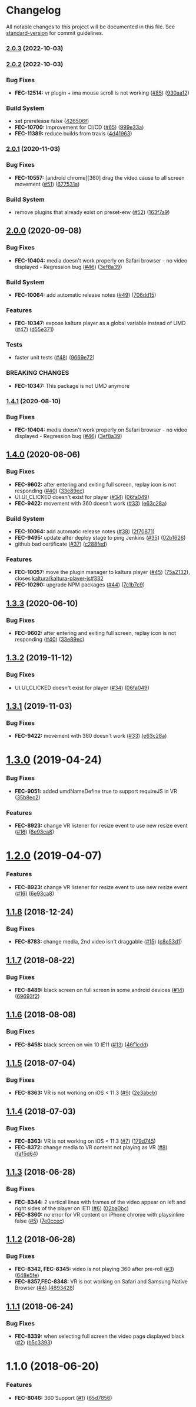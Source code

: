 # Changelog

All notable changes to this project will be documented in this file. See [standard-version](https://github.com/conventional-changelog/standard-version) for commit guidelines.

### [2.0.3](https://github.com/kaltura/playkit-js-vr/compare/v2.0.2...v2.0.3) (2022-10-03)



### [2.0.2](https://github.com/kaltura/playkit-js-vr/compare/v2.0.1...v2.0.2) (2022-10-03)


### Bug Fixes

* **FEC-12514:** vr plugin + ima mouse scroll is not working ([#85](https://github.com/kaltura/playkit-js-vr/issues/85)) ([930aa12](https://github.com/kaltura/playkit-js-vr/commit/930aa12))


### Build System

* set prerelease false ([426506f](https://github.com/kaltura/playkit-js-vr/commit/426506f))
* **FEC-10700:** Improvement for CI/CD ([#65](https://github.com/kaltura/playkit-js-vr/issues/65)) ([999e33a](https://github.com/kaltura/playkit-js-vr/commit/999e33a))
* **FEC-11389:** reduce builds from travis ([4d41963](https://github.com/kaltura/playkit-js-vr/commit/4d41963))



### [2.0.1](https://github.com/kaltura/playkit-js-vr/compare/v2.0.0...v2.0.1) (2020-11-03)


### Bug Fixes

* **FEC-10557:** [android chrome][360] drag the video cause to all screen movement ([#51](https://github.com/kaltura/playkit-js-vr/issues/51)) ([677531a](https://github.com/kaltura/playkit-js-vr/commit/677531a))


### Build System

* remove plugins that already exist on preset-env ([#52](https://github.com/kaltura/playkit-js-vr/issues/52)) ([163f7a9](https://github.com/kaltura/playkit-js-vr/commit/163f7a9))



## [2.0.0](https://github.com/kaltura/playkit-js-vr/compare/v1.4.0...v2.0.0) (2020-09-08)


### Bug Fixes

* **FEC-10404:** media doesn't work properly on Safari browser - no video displayed - Regression bug ([#46](https://github.com/kaltura/playkit-js-vr/issues/46)) ([3ef8a39](https://github.com/kaltura/playkit-js-vr/commit/3ef8a39))


### Build System

* **FEC-10064:** add automatic release notes ([#49](https://github.com/kaltura/playkit-js-vr/issues/49)) ([706dd15](https://github.com/kaltura/playkit-js-vr/commit/706dd15))


### Features

* **FEC-10347:** expose kaltura player as a global variable instead of UMD ([#47](https://github.com/kaltura/playkit-js-vr/issues/47)) ([d55e371](https://github.com/kaltura/playkit-js-vr/commit/d55e371))


### Tests

* faster unit tests ([#48](https://github.com/kaltura/playkit-js-vr/issues/48)) ([9669e72](https://github.com/kaltura/playkit-js-vr/commit/9669e72))


### BREAKING CHANGES

* **FEC-10347:** This package is not UMD anymore



### [1.4.1](https://github.com/kaltura/playkit-js-vr/compare/v1.4.0...v1.4.1) (2020-08-10)


### Bug Fixes

* **FEC-10404:** media doesn't work properly on Safari browser - no video displayed - Regression bug ([#46](https://github.com/kaltura/playkit-js-vr/issues/46)) ([3ef8a39](https://github.com/kaltura/playkit-js-vr/commit/3ef8a39))



## [1.4.0](https://github.com/kaltura/playkit-js-vr/compare/v1.3.0...v1.4.0) (2020-08-06)


### Bug Fixes

* **FEC-9602:** after entering and exiting full screen, replay icon is not responding ([#40](https://github.com/kaltura/playkit-js-vr/issues/40)) ([33e89ec](https://github.com/kaltura/playkit-js-vr/commit/33e89ec))
* UI.UI_CLICKED doesn't exist for player ([#34](https://github.com/kaltura/playkit-js-vr/issues/34)) ([06fa049](https://github.com/kaltura/playkit-js-vr/commit/06fa049))
* **FEC-9422:** movement with 360 doesn't work ([#33](https://github.com/kaltura/playkit-js-vr/issues/33)) ([e63c28a](https://github.com/kaltura/playkit-js-vr/commit/e63c28a))


### Build System

* **FEC-10064:** add automatic release notes ([#38](https://github.com/kaltura/playkit-js-vr/issues/38)) ([2f70871](https://github.com/kaltura/playkit-js-vr/commit/2f70871))
* **FEC-9495:** update after deploy stage to ping Jenkins ([#35](https://github.com/kaltura/playkit-js-vr/issues/35)) ([02b1626](https://github.com/kaltura/playkit-js-vr/commit/02b1626))
* github bad certificate ([#37](https://github.com/kaltura/playkit-js-vr/issues/37)) ([c288fed](https://github.com/kaltura/playkit-js-vr/commit/c288fed))


### Features

* **FEC-10057:** move the plugin manager to kaltura player ([#45](https://github.com/kaltura/playkit-js-vr/issues/45)) ([75a2132](https://github.com/kaltura/playkit-js-vr/commit/75a2132)), closes [kaltura/kaltura-player-js#332](https://github.com/kaltura/playkit-js-vr/issues/332)
* **FEC-10290:** upgrade NPM packages ([#44](https://github.com/kaltura/playkit-js-vr/issues/44)) ([7c1b7c9](https://github.com/kaltura/playkit-js-vr/commit/7c1b7c9))



<a name="1.3.3"></a>
## [1.3.3](https://github.com/kaltura/playkit-js-vr/compare/v1.3.2...v1.3.3) (2020-06-10)


### Bug Fixes

* **FEC-9602:** after entering and exiting full screen, replay icon is not responding ([#40](https://github.com/kaltura/playkit-js-vr/issues/40)) ([33e89ec](https://github.com/kaltura/playkit-js-vr/commit/33e89ec))



<a name="1.3.2"></a>
## [1.3.2](https://github.com/kaltura/playkit-js-vr/compare/v1.3.1...v1.3.2) (2019-11-12)


### Bug Fixes

* UI.UI_CLICKED doesn't exist for player ([#34](https://github.com/kaltura/playkit-js-vr/issues/34)) ([06fa049](https://github.com/kaltura/playkit-js-vr/commit/06fa049))



<a name="1.3.1"></a>
## [1.3.1](https://github.com/kaltura/playkit-js-vr/compare/v1.3.0...v1.3.1) (2019-11-03)


### Bug Fixes

* **FEC-9422:** movement with 360 doesn't work ([#33](https://github.com/kaltura/playkit-js-vr/issues/33)) ([e63c28a](https://github.com/kaltura/playkit-js-vr/commit/e63c28a))



<a name="1.3.0"></a>
# [1.3.0](https://github.com/kaltura/playkit-js-vr/compare/v1.1.8...v1.3.0) (2019-04-24)


### Bug Fixes

* **FEC-9051:** added umdNameDefine true to support requireJS in VR ([35b8ec2](https://github.com/kaltura/playkit-js-vr/commit/35b8ec2))


### Features

* **FEC-8923:** change VR listener for resize event to use new resize event ([#16](https://github.com/kaltura/playkit-js-vr/issues/16)) ([6e93ca8](https://github.com/kaltura/playkit-js-vr/commit/6e93ca8))



<a name="1.2.0"></a>
# [1.2.0](https://github.com/kaltura/playkit-js-vr/compare/v1.1.8...v1.2.0) (2019-04-07)


### Features

* **FEC-8923:** change VR listener for resize event to use new resize event ([#16](https://github.com/kaltura/playkit-js-vr/issues/16)) ([6e93ca8](https://github.com/kaltura/playkit-js-vr/commit/6e93ca8))



<a name="1.1.8"></a>
## [1.1.8](https://github.com/kaltura/playkit-js-vr/compare/v1.1.7...v1.1.8) (2018-12-24)


### Bug Fixes

* **FEC-8783:** change media, 2nd video isn't draggable ([#15](https://github.com/kaltura/playkit-js-vr/issues/15)) ([c8e53d1](https://github.com/kaltura/playkit-js-vr/commit/c8e53d1))



<a name="1.1.7"></a>
## [1.1.7](https://github.com/kaltura/playkit-js-vr/compare/v1.1.6...v1.1.7) (2018-08-22)


### Bug Fixes

* **FEC-8489:** black screen on full screen in some android devices ([#14](https://github.com/kaltura/playkit-js-vr/issues/14)) ([69693f2](https://github.com/kaltura/playkit-js-vr/commit/69693f2))



<a name="1.1.6"></a>
## [1.1.6](https://github.com/kaltura/playkit-js-vr/compare/v1.1.5...v1.1.6) (2018-08-08)


### Bug Fixes

* **FEC-8458:** black screen on win 10 IE11 ([#13](https://github.com/kaltura/playkit-js-vr/issues/13)) ([46f1cdd](https://github.com/kaltura/playkit-js-vr/commit/46f1cdd))



<a name="1.1.5"></a>
## [1.1.5](https://github.com/kaltura/playkit-js-vr/compare/v1.1.4...v1.1.5) (2018-07-04)


### Bug Fixes

* **FEC-8363:** VR is not working on iOS < 11.3 ([#9](https://github.com/kaltura/playkit-js-vr/issues/9)) ([2e3abcb](https://github.com/kaltura/playkit-js-vr/commit/2e3abcb))



<a name="1.1.4"></a>
## [1.1.4](https://github.com/kaltura/playkit-js-vr/compare/v1.1.3...v1.1.4) (2018-07-03)


### Bug Fixes

* **FEC-8363:** VR is not working on iOS < 11.3 ([#7](https://github.com/kaltura/playkit-js-vr/issues/7)) ([179d745](https://github.com/kaltura/playkit-js-vr/commit/179d745))
* **FEC-8372:** change media to VR content not playing as VR ([#8](https://github.com/kaltura/playkit-js-vr/issues/8)) ([faf5d64](https://github.com/kaltura/playkit-js-vr/commit/faf5d64))



<a name="1.1.3"></a>
## [1.1.3](https://github.com/kaltura/playkit-js-vr/compare/v1.1.2...v1.1.3) (2018-06-28)


### Bug Fixes

* **FEC-8344:** 2 vertical lines with frames of the video appear on left and right sides of the player on IE11 ([#6](https://github.com/kaltura/playkit-js-vr/issues/6)) ([02ba0bc](https://github.com/kaltura/playkit-js-vr/commit/02ba0bc))
* **FEC-8360:** no error for VR content on iPhone chrome with playsinline false ([#5](https://github.com/kaltura/playkit-js-vr/issues/5)) ([7e0ccec](https://github.com/kaltura/playkit-js-vr/commit/7e0ccec))



<a name="1.1.2"></a>
## [1.1.2](https://github.com/kaltura/playkit-js-vr/compare/v1.1.1...v1.1.2) (2018-06-28)


### Bug Fixes

* **FEC-8342, FEC-8345:** video is not playing 360 after pre-roll ([#3](https://github.com/kaltura/playkit-js-vr/issues/3)) ([648e5fe](https://github.com/kaltura/playkit-js-vr/commit/648e5fe))
* **FEC-8357,FEC-8348:** VR is not working on Safari and Samsung Native Browser ([#4](https://github.com/kaltura/playkit-js-vr/issues/4)) ([4893428](https://github.com/kaltura/playkit-js-vr/commit/4893428))



<a name="1.1.1"></a>
## [1.1.1](https://github.com/kaltura/playkit-js-vr/compare/v1.1.0...v1.1.1) (2018-06-24)


### Bug Fixes

* **FEC-8339:** when selecting full screen the video page displayed black ([#2](https://github.com/kaltura/playkit-js-vr/issues/2)) ([b5c3393](https://github.com/kaltura/playkit-js-vr/commit/b5c3393))



<a name="1.1.0"></a>
# 1.1.0 (2018-06-20)


### Features

* **FEC-8046:** 360 Support ([#1](https://github.com/kaltura/playkit-js-vr/issues/1)) ([65d7856](https://github.com/kaltura/playkit-js-vr/commit/65d7856))

